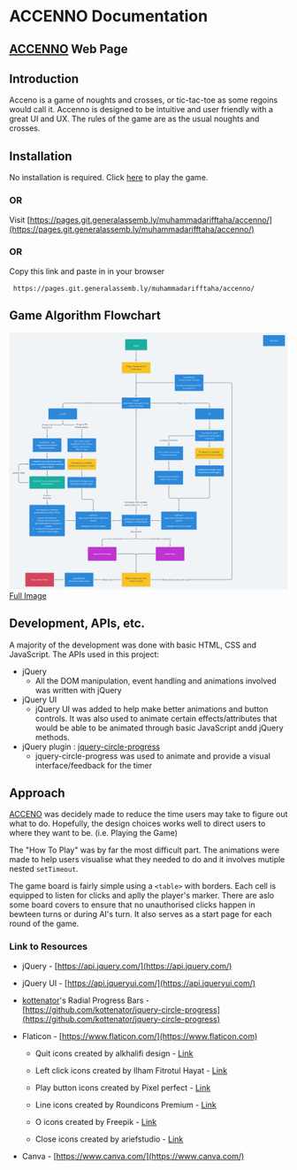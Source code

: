 # ACCENNO Documentation

## [ACCENNO](https://pages.git.generalassemb.ly/muhammadarifftaha/accenno/) Web Page

## Introduction

Acceno is a game of noughts and crosses, or tic-tac-toe as some regoins would call it. Accenno is designed to be intuitive and user friendly with a great UI and UX. The rules of the game are as the usual noughts and crosses.

## Installation

No installation is required. Click [here](https://pages.git.generalassemb.ly/muhammadarifftaha/accenno/) to play the game.

### OR

Visit [https://pages.git.generalassemb.ly/muhammadarifftaha/accenno/](https://pages.git.generalassemb.ly/muhammadarifftaha/accenno/)

### OR

Copy this link and paste in in your browser

     https://pages.git.generalassemb.ly/muhammadarifftaha/accenno/

## Game Algorithm Flowchart

![Flowchart](/docs/accenno_flowchart_in-depth.png)
[Full Image](/docs/accenno_flowchart_in-depth.png)

## Development, APIs, etc.

A majority of the development was done with basic HTML, CSS and JavaScript.
The APIs used in this project:

- jQuery
  - All the DOM manipulation, event handling and animations involved was written with jQuery
- jQuery UI
  - jQuery UI was added to help make better animations and button controls. It was also used to animate certain effects/attributes that would be able to be animated through basic JavaScript andd jQuery methods.
- jQuery plugin : [jquery-circle-progress](https://github.com/kottenator/jquery-circle-progress)
  - jquery-circle-progress was used to animate and provide a visual interface/feedback for the timer

## Approach

[ACCENO](https://pages.git.generalassemb.ly/muhammadarifftaha/accenno/) was decidely made to reduce the time users may take to figure out what to do. Hopefully, the design choices works well to direct users to where they want to be. (i.e. Playing the Game)

The "How To Play" was by far the most difficult part. The animations were made to help users visualise what they needed to do and it involves mutiple nested `setTimeout`.

The game board is fairly simple using a `<table>` with borders. Each cell is equipped to listen for clicks and aplly the player's marker. There are aslo some board covers to ensure that no unauthorised clicks happen in bewteen turns or during AI's turn. It also serves as a start page for each round of the game.

### Link to Resources

- jQuery - [https://api.jquery.com/](https://api.jquery.com/)

- jQuery UI - [https://api.jqueryui.com/](https://api.jqueryui.com/)

- [kottenator](https://github.com/kottenator "kottenator's GitHub Page")'s Radial Progress Bars - [https://github.com/kottenator/jquery-circle-progress](https://github.com/kottenator/jquery-circle-progress)

- Flaticon - [https://www.flaticon.com/](https://www.flaticon.com)

  - Quit icons created by alkhalifi design - [Link](https://www.flaticon.com/free-icons/quit)

  - Left click icons created by Ilham Fitrotul Hayat - [Link](https://www.flaticon.com/free-icons/left-click)

  - Play button icons created by Pixel perfect - [Link](https://www.flaticon.com/free-icons/play-button)

  - Line icons created by Roundicons Premium - [Link](https://www.flaticon.com/free-icons/line)

  - O icons created by Freepik - [Link](https://www.flaticon.com/free-icons/o)

  - Close icons created by ariefstudio - [Link](https://www.flaticon.com/free-icons/close)

- Canva - [https://www.canva.com/](https://www.canva.com/)

<!-- the approach taken, installation instructions, unsolved problems, etc. -->
